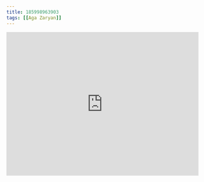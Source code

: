 ```yaml
---
title: 185998963903
tags: [[Aga Zaryan]]
---
```

<iframe allow="accelerometer; autoplay; clipboard-write; encrypted-media; gyroscope; picture-in-picture" allowfullscreen="" frameborder="0" height="375" id="youtube_iframe" src="https://www.youtube.com/embed/BEnYF5CTCHU?feature=oembed&amp;enablejsapi=1&amp;origin=https://safe.txmblr.com&amp;wmode=opaque" width="500"></iframe>